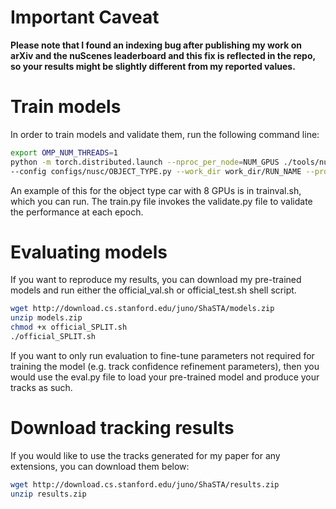 # Important Caveat
**Please note that I found an indexing bug after publishing my work on arXiv and the nuScenes leaderboard and this fix is reflected in the repo, so your results might be slightly different from my reported values.**

# Train models
In order to train models and validate them, run the following command line:
```bash
export OMP_NUM_THREADS=1
python -m torch.distributed.launch --nproc_per_node=NUM_GPUS ./tools/nusc_shasta/train.py --launcher pytorch --seed 1 \
--config configs/nusc/OBJECT_TYPE.py --work_dir work_dir/RUN_NAME --project_name shasta --group_name RUN_NAME
```

An example of this for the object type car with 8 GPUs is in trainval.sh, which you can run. The train.py file invokes the validate.py file to validate the performance at each epoch.

# Evaluating models

If you want to reproduce my results, you can download my pre-trained models and run either the official_val.sh or official_test.sh shell script.
```bash
wget http://download.cs.stanford.edu/juno/ShaSTA/models.zip
unzip models.zip
chmod +x official_SPLIT.sh
./official_SPLIT.sh
```

If you want to only run evaluation to fine-tune parameters not required for training the model (e.g. track confidence refinement parameters), then you would use the eval.py file to load your pre-trained model and produce your tracks as such. 


# Download tracking results
If you would like to use the tracks generated for my paper for any extensions, you can download them below:
```bash
wget http://download.cs.stanford.edu/juno/ShaSTA/results.zip
unzip results.zip
```


